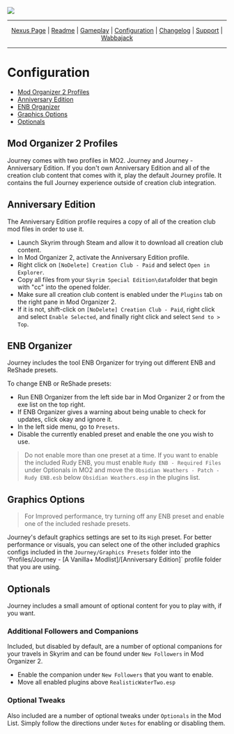 ![](https://github.com/SiraMirai/journey/raw/main/images/Journey%20Banner.png)

---

<p align="center">
<a href="https://www.nexusmods.com/skyrimspecialedition/mods/65229"?>Nexus Page</a> | <a href="https://github.com/SiraMirai/journey/blob/main/README.md"?>Readme</a> | <a href= "https://github.com/SiraMirai/journey/blob/main/GAMEPLAY.md"?>Gameplay</a> | <a href= "https://github.com/SiraMirai/journey/blob/main/CONFIGURATION.md"?>Configuration</a> | <a href="https://github.com/SiraMirai/journey/blob/main/CHANGELOG.md"?>Changelog</a> | <a href="https://github.com/SiraMirai/journey/blob/main/SUPPORT.md"?>Support</a> | <a href="https://www.wabbajack.org/">Wabbajack</a>
</p>

---
# Configuration

- [Mod Organizer 2 Profiles](#mod-organizer-2-profiles)
- [Anniversary Edition](#anniversary-edition)
- [ENB Organizer](#enb-organizer)
- [Graphics Options](#graphics-options)
- [Optionals](#optionals)

## Mod Organizer 2 Profiles

Journey comes with two profiles in MO2. Journey and Journey - Anniversary Edition. If you don't own Anniversary Edition and all of the creation club content that comes with it, play the default Journey profile. It contains the full Journey experience outside of creation club integration.

## Anniversary Edition

The Anniversary Edition profile requires a copy of all of the creation club mod files in order to use it.

- Launch Skyrim through Steam and allow it to download all creation club content.
- In Mod Organizer 2, activate the Anniversary Edition profile.
- Right click on `[NoDelete] Creation Club - Paid` and select `Open in Explorer`.
- Copy all files from your `Skyrim Special Edition\data`folder that begin with "cc" into the opened folder.
- Make sure all creation club content is enabled under the `Plugins` tab on the right pane in Mod Organizer 2.
- If it is not, shift-click on `[NoDelete] Creation Club - Paid`, right click and select `Enable Selected`, and finally right click and select `Send to > Top`.

## ENB Organizer
Journey includes the tool ENB Organizer for trying out different ENB and ReShade presets.

To change ENB or ReShade presets:
- Run ENB Organizer from the left side bar in Mod Organizer 2 or from the exe list on the top right.
- If ENB Organizer gives a warning about being unable to check for updates, click okay and ignore it.
- In the left side menu, go to `Presets`.
- Disable the currently enabled preset and enable the one you wish to use.

> Do not enable more than one preset at a time. If you want to enable the included Rudy ENB, you must enable `Rudy ENB - Required Files` under Optionals in MO2 and move the `Obsidian Weathers - Patch - Rudy ENB.esb` below `Obsidian Weathers.esp` in the plugins list.

## Graphics Options

>For Improved performance, try turning off any ENB preset and enable one of the included reshade presets.

Journey's default graphics settings are set to its `High` preset. For better performance or visuals, you can select one of the other included graphics configs included in the `Journey/Graphics Presets` folder into the 'Profiles/Journey - [A Vanilla+ Modlist]/[Anniversary Edition]` profile folder that you are using.

## Optionals

Journey includes a small amount of optional content for you to play with, if you want.

### Additional Followers and Companions

Included, but disabled by default, are a number of optional companions for your travels in Skyrim and can be found under `New Followers` in Mod Organizer 2.

- Enable the companion under `New Followers` that you want to enable.
- Move all enabled plugins above `RealisticWaterTwo.esp`

### Optional Tweaks

Also included are a number of optional tweaks under `Optionals` in the Mod List. Simply follow the directions under `Notes` for enabling or disabling them.